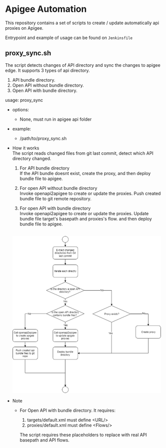 Apigee Automation
=================

This repository contains a set of scripts to create / update automatically api proxies on Apigee.

Entrypoint and example of usage can be found on `Jenkinsfile`


proxy_sync.sh
-----------------

The script detects changes of API directory and sync the changes to apigee edge. 
It supports 3 types of api directory. 

  1. API bundle directory.
  2. Open API without bundle directory.
  3. Open API with bundle directory.
 

usage: proxy_sync  
  - options:  
    - None, must run in apigee api folder
    
  - example:  
    - /path/to/proxy_sync.sh  
    
    
  - How it works  
    The script reads changed files from git last commit, detect which API directory changed. 
    1. For API bundle directory  
    If the API bundle doesnt exist, create the proxy, and then deploy bundle file to apigee. 
    
    2. For open API without bundle directory  
    Invoke openapi2apigee to create or update the proxies. Push created bundle file to git remote repository. 
    
    3. For open API with bundle directory  
    Invoke openapi2apigee to create or update the proxies. Update bundle file target's basepath and proxies's flow. and then deploy bundle file to apigee. 
    
    <br>
    <img src="doc/proxy_sync.png"/>
  
  - Note
    - For Open API with bundle directory. It requires: 
        1. targets/default.xml must define &lt;URL/>
        2. proxies/default.xml must define &lt;Flows/>
      
      The script requires these placeholders to replace with real API basepath and API flows.
  
    